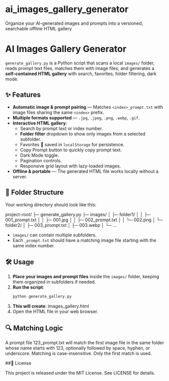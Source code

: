 # ai_images_gallery_generator
Organize your AI-generated images and prompts into a versioned, searchable offline HTML gallery

# AI Images Gallery Generator

`generate_gallery.py` is a Python script that scans a local `images/` folder, reads prompt text files, matches them with image files, and generates a **self-contained HTML gallery** with search, favorites, folder filtering, dark mode.

## ✨ Features

- **Automatic image & prompt pairing** — Matches `<index>_prompt.txt` with image files sharing the same `<index>` prefix.
- **Multiple formats supported** — `.jpg`, `.jpeg`, `.png`, `.webp`, `.gif`.
- **Interactive HTML gallery**:
  - Search by prompt text or index number.
  - **Folder filter** dropdown to show only images from a selected subfolder.
  - Favorites 💖 saved in `localStorage` for persistence.
  - Copy Prompt button to quickly copy prompt text.
  - Dark Mode toggle.
  - Pagination controls.
  - Responsive grid layout with lazy-loaded images.
- **Offline & portable** — The generated HTML file works locally without a server.

## 📂 Folder Structure

Your working directory should look like this:
  
  project-root/
  ├─ generate_gallery.py
  ├─ images/
  │ ├─ folder1/
  │ │ ├─ 001_prompt.txt
  │ │ ├─ 001.jpg
  │ │ ├─ 002_prompt.txt
  │ │ └─ 002.png
  │ └─ folder2/
  │ ├─ 003_prompt.txt
  │ ├─ 003.webp
  │ └─ ...

- `images/` can contain multiple subfolders.
- Each `_prompt.txt` should have a matching image file starting with the same index number.

## 🛠 Usage

1. **Place your images and prompt files** inside the `images/` folder, keeping them organized in subfolders if needed.
2. **Run the script**:
   ```bash
   python generate_gallery.py
3. **This will create**:
   images_gallery.html
4. Open the HTML file in your web browser.

## 🔍 Matching Logic

A prompt file 123_prompt.txt will match the first image file in the same folder whose name starts with 123, optionally followed by space, hyphen, or underscore.
Matching is case-insensitive.
Only the first match is used.

##📜 License

This project is released under the MIT License. See LICENSE for details.
